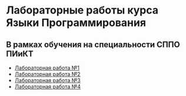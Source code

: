 # Лабораторные работы курса Языки Программирования
## В рамках обучения на специальности СППО ПИиКТ

* [Лабораторная работа №1](./assignment-1-io-library/README.md)
* [Лабораторная работа №2](./assignment-2-dictionary/README.md)
* [Лабораторная работа №3](./assignment-3-image-transform/README.md)
* [Лабораторная работа №4](./assignment-4-memory-allocator/README.md)
